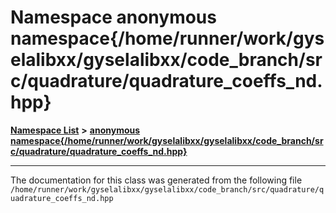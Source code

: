 

# Namespace anonymous namespace{/home/runner/work/gyselalibxx/gyselalibxx/code\_branch/src/quadrature/quadrature\_coeffs\_nd.hpp}



[**Namespace List**](namespaces.md) **>** [**anonymous namespace{/home/runner/work/gyselalibxx/gyselalibxx/code\_branch/src/quadrature/quadrature\_coeffs\_nd.hpp}**](namespace_0d215.md)







































































------------------------------
The documentation for this class was generated from the following file `/home/runner/work/gyselalibxx/gyselalibxx/code_branch/src/quadrature/quadrature_coeffs_nd.hpp`

